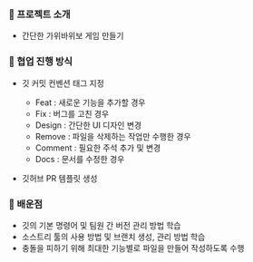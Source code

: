 ### 📍 프로젝트 소개

- 간단한 가위바위보 게임 만들기

### 📍 협업 진행 방식

- 깃 커밋 컨벤션 태그 지정
    - Feat : 새로운 기능을 추가할 경우
    - Fix : 버그를 고친 경우
    - Design : 간단한 UI 디자인 변경
    - Remove : 파일을 삭제하는 작업만 수행한 경우
    - Comment : 필요한 주석 추가 및 변경
    - Docs : 문서를 수정한 경우

- 깃허브 PR 템플릿 생성

### 📍 배운점

- 깃의 기본 명령어 및 팀원 간 버전 관리 방법 학습
- 소스트리 툴의 사용 방법 및 브랜치 생성, 관리 방법 학습
- 충돌을 피하기 위해 최대한 기능별로 파일을 만들어 작성하도록 수행
